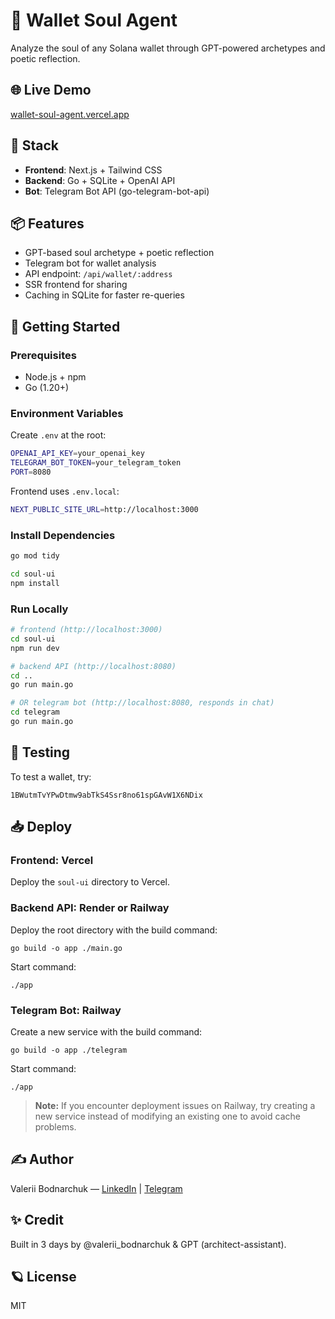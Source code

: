 # 🧙 Wallet Soul Agent
Analyze the soul of any Solana wallet through GPT-powered archetypes and poetic reflection.

## 🌐 Live Demo  
[wallet-soul-agent.vercel.app](https://wallet-soul-agent.vercel.app)

## 🧠 Stack
- **Frontend**: Next.js + Tailwind CSS
- **Backend**: Go + SQLite + OpenAI API
- **Bot**: Telegram Bot API (go-telegram-bot-api)

## 📦 Features
- GPT-based soul archetype + poetic reflection
- Telegram bot for wallet analysis
- API endpoint: `/api/wallet/:address`
- SSR frontend for sharing
- Caching in SQLite for faster re-queries

## 🚀 Getting Started

### Prerequisites
- Node.js + npm
- Go (1.20+)

### Environment Variables
Create `.env` at the root:
```bash
OPENAI_API_KEY=your_openai_key
TELEGRAM_BOT_TOKEN=your_telegram_token
PORT=8080
```

Frontend uses `.env.local`:
```bash
NEXT_PUBLIC_SITE_URL=http://localhost:3000
```

### Install Dependencies
```bash
go mod tidy

cd soul-ui
npm install
```

### Run Locally
```bash
# frontend (http://localhost:3000)
cd soul-ui
npm run dev

# backend API (http://localhost:8080)
cd ..
go run main.go

# OR telegram bot (http://localhost:8080, responds in chat)
cd telegram
go run main.go
```

## 🧪 Testing
To test a wallet, try:
```
1BWutmTvYPwDtmw9abTkS4Ssr8no61spGAvW1X6NDix
```

## 📥 Deploy

### Frontend: Vercel
Deploy the `soul-ui` directory to Vercel.

### Backend API: Render or Railway
Deploy the root directory with the build command:
```
go build -o app ./main.go
```
Start command:
```
./app
```

### Telegram Bot: Railway
Create a new service with the build command:
```
go build -o app ./telegram
```
Start command:
```
./app
```

> **Note:** If you encounter deployment issues on Railway, try creating a new service instead of modifying an existing one to avoid cache problems.

## ✍️ Author
Valerii Bodnarchuk — [LinkedIn](https://www.linkedin.com/in/valerii-bodnarchuk) | [Telegram](https://t.me/valerii_bodnarchuk)

## ✨ Credit
Built in 3 days by @valerii_bodnarchuk & GPT (architect-assistant).

## 🪐 License
MIT